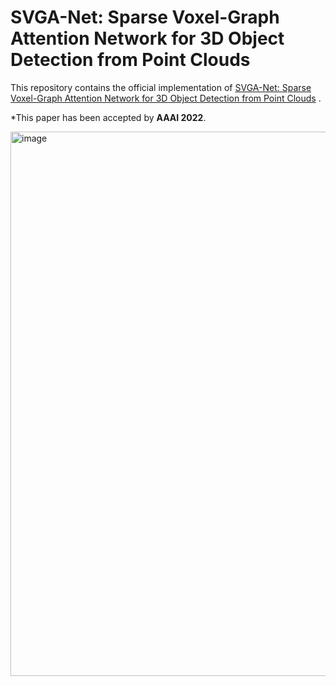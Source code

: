 # SVGA-Net: Sparse Voxel-Graph Attention Network for 3D Object Detection from Point Clouds
This repository contains the official implementation of [SVGA-Net: Sparse Voxel-Graph Attention Network for 3D Object Detection from Point Clouds](https://ojs.aaai.org/index.php/AAAI/article/view/19969) .

*This paper has been accepted by __AAAI 2022__.

<img width="871" alt="image" src="https://github.com/hithqd/SVGA-Net/assets/37433515/23c8d70c-ecb6-4ecd-8cff-a2c46c2546a7">
